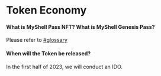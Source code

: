 # Token Economy

#### What is MyShell Pass NFT? What is MyShell Genesis Pass?

Please refer to [#glossary](../product-manual/membership-system-and-robot-benefits.md#glossary "mention")

#### When will the Token be released?

In the first half of 2023, we will conduct an IDO.